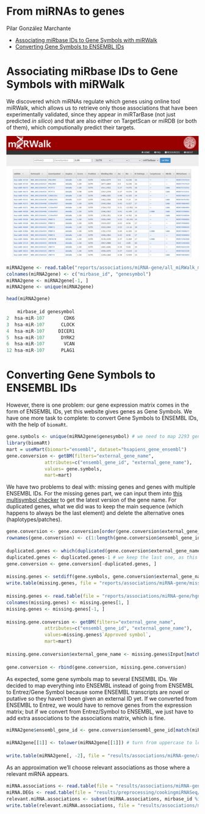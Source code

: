 From miRNAs to genes
================
Pilar González Marchante

-   <a href="#associating-mirbase-ids-to-gene-symbols-with-mirwalk"
    id="toc-associating-mirbase-ids-to-gene-symbols-with-mirwalk">Associating
    miRbase IDs to Gene Symbols with miRWalk</a>
-   <a href="#converting-gene-symbols-to-ensembl-ids"
    id="toc-converting-gene-symbols-to-ensembl-ids">Converting Gene Symbols
    to ENSEMBL IDs</a>

# Associating miRbase IDs to Gene Symbols with miRWalk

We discovered which miRNAs regulate which genes using online tool
miRWalk, which allows us to retrieve only those associations that have
been experimentally validated, since they appear in miRTarBase (not just
predicted *in silico*) and that are also either on TargetScan or miRDB
(or both of them), which computionally predict their targets.

![](miRWalk.png)

``` r
miRNA2gene <- read.table("reports/associations/miRNA-gene/all_miRWalk_miRNA_Targets.txt")
colnames(miRNA2gene) <- c("mirbase_id", "genesymbol")
miRNA2gene <- miRNA2gene[-1, ]
miRNA2gene <- unique(miRNA2gene)
```

``` r
head(miRNA2gene)

    mirbase_id genesymbol
2  hsa-miR-107       CDK6
3  hsa-miR-107      CLOCK
4  hsa-miR-107     DICER1
5  hsa-miR-107      DYRK2
6  hsa-miR-107       VCAN
12 hsa-miR-107      PLAG1
```

# Converting Gene Symbols to ENSEMBL IDs

However, there is one problem: our gene expression matrix comes in the
form of ENSEMBL IDs, yet this website gives genes as Gene Symbols. We
have one more task to complete: to convert Gene Symbols to ENSEMBL IDs,
with the help of `biomaRt`.

``` r
gene.symbols <- unique(miRNA2gene$genesymbol) # we need to map 2293 genes
library(biomaRt)
mart = useMart(biomart="ensembl", dataset="hsapiens_gene_ensembl")
gene.conversion <- getBM(filters="external_gene_name",
              attributes=c("ensembl_gene_id", "external_gene_name"), 
              values= gene.symbols,
              mart=mart)
```

We have two problems to deal with: missing genes and genes with multiple
ENSEMBL IDs. For the missing genes part, we can input them into [this
multisymbol
checker](https://www.genenames.org/tools/multi-symbol-checker/) to get
the latest version of the gene name. For duplicated genes, what we did
was to keep the main sequence (which happens to always be the last
element) and delete the alternative ones (haplotypes/patches).

``` r
gene.conversion <- gene.conversion[order(gene.conversion$external_gene_name), ]
rownames(gene.conversion) <- c(1:length(gene.conversion$ensembl_gene_id))

duplicated.genes <- which(duplicated(gene.conversion$external_gene_name))
duplicated.genes <- duplicated.genes-1 # we keep the last one, as this is the main sequence as opposed to alternative sequences (haplotypes/patches)
gene.conversion <- gene.conversion[-duplicated.genes, ]

missing.genes <- setdiff(gene.symbols, gene.conversion$external_gene_name) # 4
write.table(missing.genes, file = "reports/associations/miRNA-gene/missing.genes.txt", sep = "\t", quote = FALSE, row.names = FALSE, col.names = FALSE)

missing.genes <- read.table(file = "reports/associations/miRNA-gene/hgnc-symbol-check.csv", sep = ",")
colnames(missing.genes) <- missing.genes[1, ]
missing.genes <- missing.genes[-1, ]

missing.gene.conversion <- getBM(filters="external_gene_name",
              attributes=c("ensembl_gene_id", "external_gene_name"),
              values=missing.genes$`Approved symbol`,
              mart=mart)

missing.gene.conversion$external_gene_name <- missing.genes$Input[match(missing.gene.conversion$external_gene_name, missing.genes$`Approved symbol`)] # replace new names by old names, so that it finds them in the associations

gene.conversion <- rbind(gene.conversion, missing.gene.conversion)
```

As expected, some gene symbols map to several ENSEMBL IDs. We decided to
map everything into ENSEMBL instead of going from ENSEMBL to Entrez/Gene
Symbol because some ENSEMBL transcripts are novel or putative so they
haven’t been given an external ID yet. If we converted from ENSEMBL to
Entrez, we would have to remove genes from the expression matrix; but if
we convert from Entrez/Symbol to ENSEMBL, we just have to add extra
associations to the associations matrix, which is fine.

``` r
miRNA2gene$ensembl_gene_id <- gene.conversion$ensembl_gene_id[match(miRNA2gene$genesymbol, gene.conversion$external_gene_name)]

miRNA2gene[[1]] <- tolower(miRNA2gene[[1]]) # turn from uppercase to lowercase so that it can match DEGs, which are lowercase

write.table(miRNA2gene[, -2], file = "results/associations/miRNA-gene/all_miRWalk_miRNA_Targets.txt", sep = "\t", row.names = FALSE, quote = FALSE)
```

As an approximation we’ll choose relevant associations as those where a
relevant miRNA appears.

``` r
miRNA.associations <- read.table(file = "results/associations/miRNA-gene/all_miRWalk_miRNA_Targets.txt", header = TRUE)
miRNA.DEGs <- read.table(file = "results/preprocessing/cookingmiRNASeq/common.miRNA.DEGs.txt")
relevant.miRNA.associations <- subset(miRNA.associations, mirbase_id %in% miRNA.DEGs$V1) # 169 miRNA-gene associations are relevant per this criterion
write.table(relevant.miRNA.associations, file = "results/associations/miRNA-gene/DEG_miRWalk_miRNA_Targets.txt", sep = "\t", quote = FALSE, row.names = FALSE, col.names = FALSE)
```
